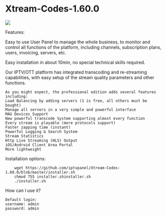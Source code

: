 # Xtream-Codes-1.60.0

<img src="https://http2.mlstatic.com/script-painel-iptv-xtream-codes-licenca-full-D_NQ_NP_996477-MLB27770194551_072018-F.jpg">

Features:

Easy to use User Panel to manage the whole business, to monitor and control all functions of the platform, including channels, subscription plans, users, invoicing, servers, etc.

Easy installation in about 10min, no special technical skills required.

Our IPTV/OTT platform has integrated transcoding and re-streaming capabilities, with easy setup of the stream quality parameters and other functions.

    As you might expect, the professional edition adds several features including:
    Load Balancing by adding servers (1 is free, all others must be bought)
    Manage all servers in a very simple and powerful interface
    MAG Devices Support
    New powerful transcode System supporting almost every function
    Every stream is playable (more protocols support)
    Faster zapping time (instant)
    Powerful Logging & Search System
    Stream Statistics
    Http Live Streaming (HLS) Output
    iOS/Android Client Area Portal
    More lightweight

	
Installation options:

        wget https://github.com/iptvpanel/Xtream-Codes-1.60.0/blob/master/installer.sh
        chmod 755 installer.shinstaller.sh
        ./installer.sh

How can I use it?

    Default login:
    username: admin
    password: admin
    


